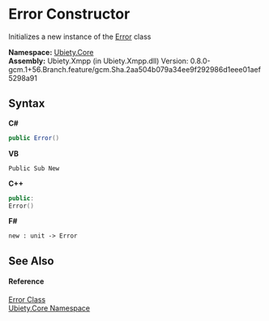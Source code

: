 # Error Constructor 
 

Initializes a new instance of the <a href="58f4f438-c3a5-2e4e-6e7a-79f1051ce7e0">Error</a> class

**Namespace:**&nbsp;<a href="aced5668-5a9c-1ea2-e16e-3faf214f48b3">Ubiety.Core</a><br />**Assembly:**&nbsp;Ubiety.Xmpp (in Ubiety.Xmpp.dll) Version: 0.8.0-gcm.1+56.Branch.feature/gcm.Sha.2aa504b079a34ee9f292986d1eee01aef5298a91

## Syntax

**C#**<br />
``` C#
public Error()
```

**VB**<br />
``` VB
Public Sub New
```

**C++**<br />
``` C++
public:
Error()
```

**F#**<br />
``` F#
new : unit -> Error
```


## See Also


#### Reference
<a href="58f4f438-c3a5-2e4e-6e7a-79f1051ce7e0">Error Class</a><br /><a href="aced5668-5a9c-1ea2-e16e-3faf214f48b3">Ubiety.Core Namespace</a><br />